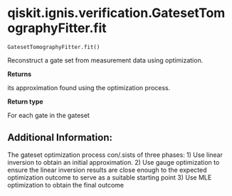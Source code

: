 # qiskit.ignis.verification.GatesetTomographyFitter.fit

`GatesetTomographyFitter.fit()`

Reconstruct a gate set from measurement data using optimization.

**Returns**

its approximation found using the optimization process.

**Return type**

For each gate in the gateset

## Additional Information:

The gateset optimization process con/.sists of three phases: 1) Use linear inversion to obtain an initial approximation. 2) Use gauge optimization to ensure the linear inversion results are close enough to the expected optimization outcome to serve as a suitable starting point 3) Use MLE optimization to obtain the final outcome
